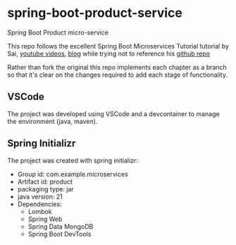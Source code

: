 # spring-boot-product-service
Spring Boot Product micro-service

This repo follows the excellent Spring Boot Microservices Tutorial tutorial by Sai, [youtube videos](https://youtube/yn_stY3HCr8?si=HAiHvepgS2GoAS30), [blog](https://programmingtechie.com/) while trying not to reference his [github repo](https://github.com/SaiUpadhyayula/spring-boot-3-microservices-course?tab=readme-ov-file)

Rather than fork the original this repo implements each chapter as a branch so that it's clear on the changes required to add each stage of functionality. 

## VSCode
The project was developed using VSCode and a devcontainer to manage the environment (java, maven).



## Spring Initializr 
The project was created with spring initializr:
* Group id: com.example.microservices
* Artifact id: product
* packaging type: jar
* java version: 21
* Dependencies:
  * Lombok
  * Spring Web
  * Spring Data MongoDB
  * Spring Boot DevTools


